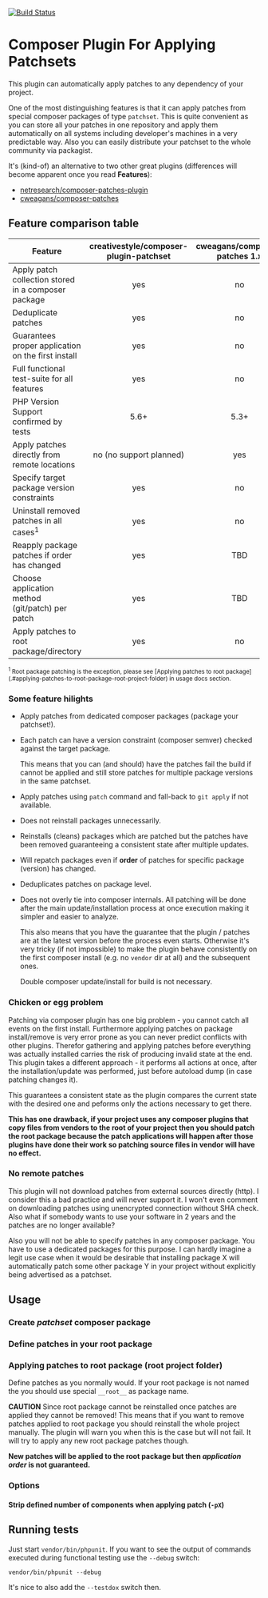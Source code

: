 [![Build Status](https://travis-ci.org/creativestyle/composer-plugin-patchset.svg?branch=master)](https://travis-ci.org/creativestyle/composer-plugin-patchset)

Composer Plugin For Applying Patchsets
======================================

This plugin can automatically apply patches to any dependency of your project.

One of the most distinguishing features is that it can apply patches from special composer packages of type `patchset`.
This is quite convenient as you can store all your patches in one repository and apply them automatically on all
systems including developer's machines in a very predictable way. Also you can easily distribute your patchset to the
whole community via packagist.

It's (kind-of) an alternative to two other great plugins (differences will become apparent once you read __Features__):
     
 * [netresearch/composer-patches-plugin](https://github.com/netresearch/composer-patches-plugin)
 * [cweagans/composer-patches](https://github.com/cweagans/composer-patches)
 
 
## Feature comparison table

| Feature                                                   | creativestyle/composer-plugin-patchset    | cweagans/composer-patches 1.x  | netresearch/composer-patches-plugin |
| --------------------------------------------------------- | :---------------------------------------: | :----------------------------: | :---------------------------------: |
| Apply patch collection stored in a composer package       | yes                                       | no                             | no                                  |
| Deduplicate patches                                       | yes                                       | no                             | TBD                                 |
| Guarantees proper application on the first install        | yes                                       | no                             | TBD                                 |
| Full functional test-suite for all features               | yes                                       | no                             | no tests at all                     |
| PHP Version Support confirmed by tests                    | 5.6+                                      | 5.3+                           | no information                      |
| Apply patches directly from remote locations              | no (no support planned)                   | yes                            | yes                                 |
| Specify target package version constraints                | yes                                       | no                             | yes                                 |
| Uninstall removed patches in all cases<sup>1</sup>        | yes                                      | no                             | TBD                                 |
| Reapply package patches if order has changed              | yes                                       | TBD                            | TBD                                 |
| Choose application method (git/patch) per patch           | yes                                       | TBD                            | TBD                                 |
| Apply patches to root package/directory                   | yes                                       | no                             | TBD                                 |

<small>
    <sup>1</sup> Root package patching is the exception, please see [Applying patches to root package](.#applying-patches-to-root-package-root-project-folder) in usage docs section.
</small>

### Some feature hilights

 - Apply patches from dedicated composer packages (package your patchset!).
 - Each patch can have a version constraint (composer semver) checked against the target package.
   
   This means that you can (and should) have the patches fail the build if cannot be applied and still
   store patches for multiple package versions in the same patchset.
 - Apply patches using `patch` command and fall-back to `git apply` if not available.
 - Does not reinstall packages unnecessarily.
 - Reinstalls (cleans) packages which are patched but the patches have been removed guaranteeing a consistent
   state after multiple updates.
 - Will repatch packages even if **order** of patches for specific package (version) has changed.
 - Deduplicates patches on package level. 
 - Does not overly tie into composer internals. All patching will be done after the main update/installation
   process at once execution making it simpler and easier to analyze.
   
   This also means that you have the guarantee that the plugin / patches are at the latest version before
   the process even starts. Otherwise it's very tricky (if not impossible) to make the plugin behave
   consistently on the first composer install (e.g. no `vendor` dir at all) and the subsequent ones.
   
   Double composer update/install for build is not necessary.
   
### Chicken or egg problem

Patching via composer plugin has one big problem - you cannot catch all events on the first install.
Furthermore applying patches on package install/remove is very error prone as you can never predict
conflicts with other plugins. Therefor gathering and applying patches before everything was actually installed
carries the risk of producing invalid state at the end. This plugin takes a different approach - it performs
all actions at once, after the installation/update was performed, just before autoload dump (in case patching changes it).

This guarantees a consistent state as the plugin compares the current state with the desired one and peforms only 
the actions necessary to get there.

**This has one drawback, if your project uses any composer plugins that copy files from vendors to the root
of your project then you should patch the root package because the patch applications will happen after those
plugins have done their work so patching source files in vendor will have no effect.**


### No remote patches

 This plugin will not download patches from external sources directly (http). I consider this a bad practice and will
 never support it. I won't even comment on downloading patches using unencrypted connection without SHA check. Also what
 if somebody wants to use your software in 2 years and the patches are no longer available?
 
 Also you will not be able to specify patches in any composer package. You have to use a dedicated packages for this 
 purpose. I can hardly imagine a legit use case when it would be desirable that installing package X will automatically 
 patch some other package Y in your project without explicitly being advertised as a patchset.

## Usage

### Create *patchset* composer package

### Define patches in your root package

### Applying patches to root package (root project folder)

Define patches as you normally would. If your root package is not named the you should use special
`__root__` as package name.

**CAUTION** Since root package cannot be reinstalled once patches are applied they cannot be removed!
This means that if you want to remove patches applied to root package you should reinstall the whole
project manually. The plugin will warn you when this is the case but will not fail. It will try
to apply any new root package patches though.

__New patches will be applied to the root package but then _application order_ is not guaranteed.__

### Options

#### Strip defined number of components when applying patch (`-pX`)

## Running tests

Just start `vendor/bin/phpunit`.
If you want to see the output of commands executed during functional testing use the `--debug` switch:
```
vendor/bin/phpunit --debug
```

It's nice to also add the `--testdox` switch then.
   
